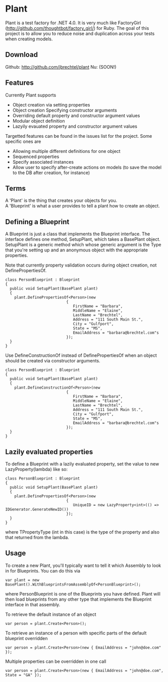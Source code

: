 Plant
=====

Plant is a test factory for .NET 4.0.  It is very much like FactoryGirl (http://github.com/thoughtbot/factory_girl/) for Ruby.  The goal of this project is to allow you to reduce noise and duplication across your tests when creating models.  

Download
--------

Github: http://github.com/jbrechtel/plant
Nu:  (SOON!)


Features
--------

Currently Plant supports

* Object creation via setting properties
* Object creation Specifying constructor arguments
* Overriding default property and constructor argument values
* Modular object definition
* Lazyily evauated property and constructor argument values

Targetted features can be found in the issues list for the project.  Some specific ones are

* Allowing multiple different definitions for one object
* Sequenced properties
* Specify associated instances
* Allow user to specify after-create actions on models (to save the model to the DB after creation, for instance)

Terms
-----

A 'Plant' is the thing that creates your objects for you.  
A 'Blueprint' is what a user provides to tell a plant how to create an object.

Defining a Blueprint
--------------------

A Blueprint is just a class that implements the Blueprint interface.  The interface defines one method, SetupPlant, which takes a BasePlant object.  SetupPlant is a generic method which whose generic argument is the Type that you're setting up and an anonymous object with the appropriate properties.

Note that currently property validation occurs during object creation, not DefinePropertiesOf.

    class PersonBlueprint : Blueprint
    {
      public void SetupPlant(BasePlant plant)
      {
        plant.DefinePropertiesOf<Person>(new
                               {
                                  FirstName = "Barbara",
                                  MiddleName = "Elaine",
                                  LastName = "Brechtel",
                                  Address = "111 South Main St.",
                                  City = "Gulfport",
                                  State = "MS",
                                  EmailAddress = "barbara@brechtel.com"s
                               });
      }
    }
  
Use DefineConstructionOf instead of DefinePropertiesOf when an object should be created via constructor arguments.

    class PersonBlueprint : Blueprint
    {
      public void SetupPlant(BasePlant plant)
      {
        plant.DefineConstructionOf<Person>(new
                               {
                                  FirstName = "Barbara",
                                  MiddleName = "Elaine",
                                  LastName = "Brechtel",
                                  Address = "111 South Main St.",
                                  City = "Gulfport",
                                  State = "MS",
                                  EmailAddress = "barbara@brechtel.com"s
                               });
      }
    }

Lazily evaluated properties
---------------------------

To define a Blueprint with a lazily evaluated property, set the value to new LazyProperty<TPropertyType>(lambda) like so:

    class PersonBlueprint : Blueprint
    {
      public void SetupPlant(BasePlant plant)
      {
        plant.DefinePropertiesOf<Person>(new
                               {
                                  UniqueID = new LazyProperty<int>(() => IDGenerator.GenerateNewID())
                               });
      }
    }
  
where TPropertyType (int in this case) is the type of the property and also that returned from the lambda.
  
Usage
-----

To create a new Plant, you'll typically want to tell it which Assembly to look in for Blueprints.  You can do this via

    var plant = new BasePlant().WithBlueprintsFromAssemblyOf<PersonBlueprint>();
  
where PersonBlueprint is one of the Blueprints you have defined.  Plant will then load blueprints from any other type that implements the Blueprint interface in that assembly.

To retrieve the default instance of an object

    var person = plant.Create<Person>();
  
To retrieve an instance of a person with specific parts of the default blueprint overridden

    var person = plant.Create<Person>(new { EmailAddress = "john@doe.com" });
  
Multiple properties can be overridden in one call

    var person = plant.Create<Person>(new { EmailAddress = "john@doe.com", State = "GA" });